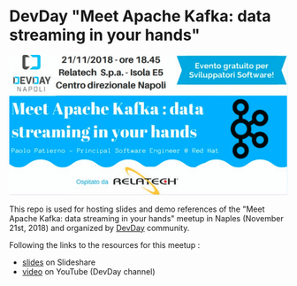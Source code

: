 # DevDay "Meet Apache Kafka: data streaming in your hands"

![meetup](images/meetup.png)

This repo is used for hosting slides and demo references of the "Meet Apache Kafka: data streaming in your hands" meetup 
in Naples (November 21st, 2018) and organized by [DevDay](http://www.devday.it/) community.

Following the links to the resources for this meetup :

* [slides](https://www.slideshare.net/paolopat/meet-apache-kafka-data-streaming-in-your-hands-123772198) on Slideshare
* [video](https://www.youtube.com/watch?v=XCcMDQq6Tlo) on YouTube (DevDay channel)
